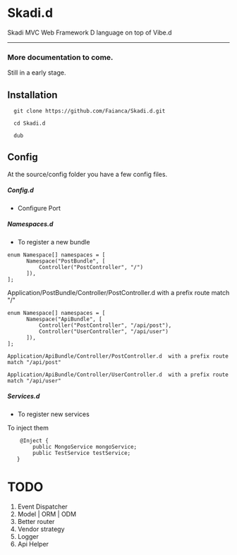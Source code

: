 # Skadi.d
Skadi MVC Web Framework D language on top of Vibe.d

 ----------

### More documentation to come.
Still in a early stage.

Installation
-------------------


```
  git clone https://github.com/Faianca/Skadi.d.git 
```
```
  cd Skadi.d
```  
```
  dub
```  

Config
-------------

At the source/config folder you have a few config files.

##### Config.d 
  - Configure Port
  
##### Namespaces.d
 - To register a new bundle 
 
  ```
 enum Namespace[] namespaces = [
	    Namespace("PostBundle", [
	        Controller("PostController", "/")
	    ]),
];
  ```
Application/PostBundle/Controller/PostController.d  with a prefix route match "/"

  ```
 enum Namespace[] namespaces = [
	    Namespace("ApiBundle", [
	        Controller("PostController", "/api/post"),
	        Controller("UserController", "/api/user")
	    ]),
];
```

	Application/ApiBundle/Controller/PostController.d  with a prefix route match "/api/post"

	Application/ApiBundle/Controller/UserController.d  with a prefix route match "/api/user"

##### Services.d
 - To register new services
  
  To inject them

```
	@Inject {
        public MongoService mongoService;
        public TestService testService;
   }
```

# TODO

 1. Event Dispatcher
 2. Model | ORM | ODM
 3. Better router 
 4. Vendor strategy
 5. Logger
 6. Api Helper
